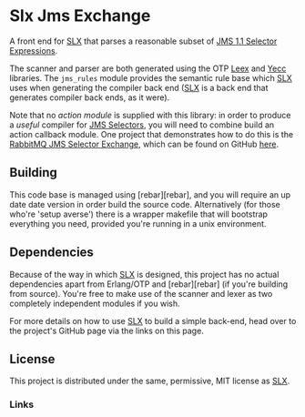 # Slx Jms Exchange

A front end for [SLX][slx] that parses a reasonable
subset of [JMS 1.1 Selector Expressions][jms_1_1].

The scanner and parser are both generated using the OTP [Leex][leex] and
[Yecc][yecc] libraries. The `jms_rules` module provides the semantic rule base
which [SLX][slx] uses when generating the compiler back end ([SLX][slx] is a
back end that generates compiler back ends, as it were).

Note that no *action module* is supplied with this library: in order
to produce a *useful* compiler for [JMS Selectors][jms_1_1], you will need to
combine build an action callback module. One project that demonstrates how to do
this is the [RabbitMQ JMS Selector Exchange][rmq_jms_exchange], which can be
found on GitHub [here][rmq_jms_exchange].

## Building

This code base is managed using [rebar][rebar], and you will require an up date
date version in order build the source code. Alternatively (for those who're
'setup averse') there is a wrapper makefile that will bootstrap everything you
need, provided you're running in a unix environment.

## Dependencies

Because of the way in which [SLX][slx] is designed, this project has no actual
dependencies apart from Erlang/OTP and [rebar][rebar] (if you're building from
source). You're free to make use of the scanner and lexer as two completely
independent modules if you wish.

For more details on how to use [SLX][slx] to build a simple back-end, head over
to the project's GitHub page via the links on this page.

## License

This project is distributed under the same, permissive, MIT license as
[SLX][slx].

### Links

[slx]: http://github.com/hyperthunk/slx "SLX on Github"
[jms_1_1]: http://docs.oracle.com/javaee/5/tutorial/doc/bnceh.html#bncer "JMS 1.1 Spec"
[leex]: http://www.erlang.org/doc/man/leex.html "Leex OTP Documentation"
[yecc]: http://www.erlang.org/doc/man/yecc.html "Yecc OTP Documentation"
[rmq_jms_exchange]: http://github.com/hyperthunk/rabbitmq_jms_exchange
